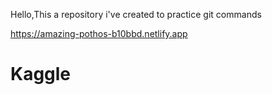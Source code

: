 Hello,This a repository i've created to practice git commands 

https://amazing-pothos-b10bbd.netlify.app
# Kaggle
